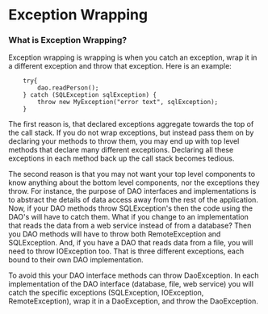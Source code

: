 # Exception Wrapping



### What is Exception Wrapping?

Exception wrapping is wrapping is when you catch an exception, wrap it in a different exception and throw that exception. Here is an example:

```
    try{
        dao.readPerson();
    } catch (SQLException sqlException) {
        throw new MyException("error text", sqlException);
    }
```

The first reason is, that declared exceptions aggregate towards the top of the call stack. If you do not wrap exceptions, but instead pass them on by declaring your methods to throw them, you may end up with top level methods that declare many different exceptions. Declaring all these exceptions in each method back up the call stack becomes tedious.

The second reason is that you may not want your top level components to know anything about the bottom level components, nor the exceptions they throw. For instance, the purpose of DAO interfaces and implementations is to abstract the details of data access away from the rest of the application. Now, if your DAO methods throw SQLException's then the code using the DAO's will have to catch them. What if you change to an implementation that reads the data from a web service instead of from a database? Then you DAO methods will have to throw both RemoteException and SQLException. And, if you have a DAO that reads data from a file, you will need to throw IOException too. That is three different exceptions, each bound to their own DAO implementation.

To avoid this your DAO interface methods can throw DaoException. In each implementation of the DAO interface (database, file, web service) you will catch the specific exceptions (SQLException, IOException, RemoteException), wrap it in a DaoException, and throw the DaoException.
